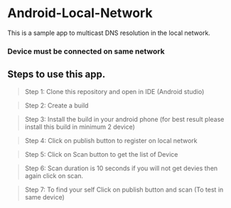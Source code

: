 # Android-Local-Network

This is a sample app to multicast DNS resolution in the local network.
### Device must be connected on same network
## Steps to use this app.
> Step 1: Clone this repository and open in IDE (Android studio)

> Step 2: Create a build

> Step 3: Install the build in your android phone (for best result please install this build in minimum 2 device)

> Step 4: Click on publish button to register on local network

> Step 5: Click on Scan button to get the list of Device 

> Step 6: Scan duration is 10 seconds if you will not get devies then again click on scan.

> Step 7: To find your self Click on publish button and scan  (To test in same device)
